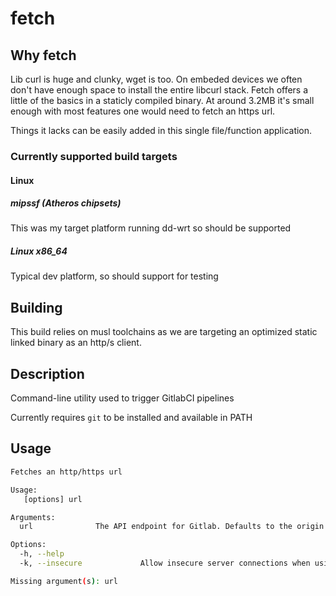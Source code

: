 # fetch

## Why fetch

Lib curl is huge and clunky, wget is too. On embeded devices we often don't have enough space to install the entire libcurl stack. Fetch offers a little of the basics in a staticly compiled binary. At around 3.2MB it's small enough with most features one would need to fetch an https url.

Things it lacks can be easily added in this single file/function application.

### Currently supported build targets

#### Linux

##### mipssf (Atheros chipsets)

This was my target platform running dd-wrt so should be supported

##### Linux x86_64

Typical dev platform, so should support for testing

## Building

This build relies on musl toolchains as we are targeting an optimized static linked binary as an http/s client.

## Description

Command-line utility used to trigger GitlabCI pipelines

Currently requires `git` to be installed and available in PATH

## Usage

```bash
Fetches an http/https url

Usage:
   [options] url

Arguments:
  url              The API endpoint for Gitlab. Defaults to the origin

Options:
  -h, --help
  -k, --insecure             Allow insecure server connections when using SSL

Missing argument(s): url
```
